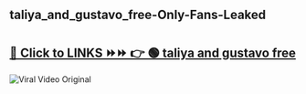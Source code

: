 
 ## taliya_and_gustavo_free-Only-Fans-Leaked

# <h2><a href="https://clipsfans.com/taliya_and_gustavo_free&ref=git">🔗 Click to LINKS ⏩⏩ 👉 🟢 taliya and gustavo free </a></h2>

<a href="https://clipsfans.com/taliya_and_gustavo_free&ref=git" rel="nofollow" data-target="animated-image.originalLink"><img src="https://i.ibb.co.com/xMMVF88/686577567.gif" alt="Viral Video Original" style="max-width: 100%; display: inline-block;" data-target="animated-image.originalImage"></a>
